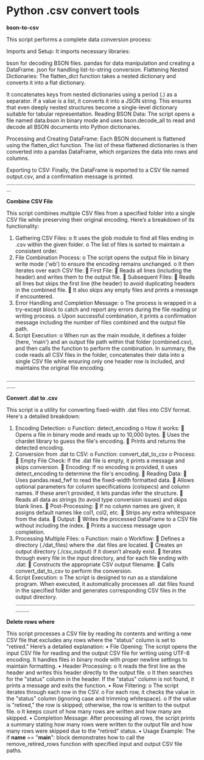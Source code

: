 # Python .csv convert tools

**bson-to-csv**

This script performs a complete data conversion process:

Imports and Setup:
It imports necessary libraries:

bson for decoding BSON files.
pandas for data manipulation and creating a DataFrame.
json for handling list-to-string conversion.
Flattening Nested Dictionaries:
The flatten_dict function takes a nested dictionary and converts it into a flat dictionary.

It concatenates keys from nested dictionaries using a period (.) as a separator.
If a value is a list, it converts it into a JSON string.
This ensures that even deeply nested structures become a single-level dictionary suitable for tabular representation.
Reading BSON Data:
The script opens a file named data.bson in binary mode and uses bson.decode_all to read and decode all BSON documents into Python dictionaries.

Processing and Creating DataFrame:
Each BSON document is flattened using the flatten_dict function.
The list of these flattened dictionaries is then converted into a pandas DataFrame, which organizes the data into rows and columns.

Exporting to CSV:
Finally, the DataFrame is exported to a CSV file named output.csv, and a confirmation message is printed.
………………………………………………………………………………………………………………

**Combine CSV File**

This script combines multiple CSV files from a specified folder into a single CSV file while preserving their original encoding. Here’s a breakdown of its functionality:
1.	Gathering CSV Files:
o	It uses the glob module to find all files ending in .csv within the given folder.
o	The list of files is sorted to maintain a consistent order.
2.	File Combination Process:
o	The script opens the output file in binary write mode ('wb') to ensure the encoding remains unchanged.
o	It then iterates over each CSV file:
	First File:
	Reads all lines (including the header) and writes them to the output file.
	Subsequent Files:
	Reads all lines but skips the first line (the header) to avoid duplicating headers in the combined file.
	It also skips any empty files and prints a message if encountered.
3.	Error Handling and Completion Message:
o	The process is wrapped in a try-except block to catch and report any errors during the file reading or writing process.
o	Upon successful combination, it prints a confirmation message including the number of files combined and the output file path.
4.	Script Execution:
o	When run as the main module, it defines a folder (here, 'main') and an output file path within that folder (combined.csv), and then calls the function to perform the combination.
In summary, the code reads all CSV files in the folder, concatenates their data into a single CSV file while ensuring only one header row is included, and maintains the original file encoding.

…………………………………………………………………………………………………………………

**Convert .dat to .csv**

This script is a utility for converting fixed-width .dat files into CSV format. Here's a detailed breakdown:
1.	Encoding Detection:
o	Function: detect_encoding
o	How it works:
	Opens a file in binary mode and reads up to 10,000 bytes.
	Uses the chardet library to guess the file's encoding.
	Prints and returns the detected encoding.
2.	Conversion from .dat to CSV:
o	Function: convert_dat_to_csv
o	Process:
	Empty File Check: If the .dat file is empty, it prints a message and skips conversion.
	Encoding: If no encoding is provided, it uses detect_encoding to determine the file's encoding.
	Reading Data:
	Uses pandas.read_fwf to read the fixed-width formatted data.
	Allows optional parameters for column specifications (colspecs) and column names. If these aren’t provided, it lets pandas infer the structure.
	Reads all data as strings (to avoid type conversion issues) and skips blank lines.
	Post-Processing:
	If no column names are given, it assigns default names like col1, col2, etc.
	Strips any extra whitespace from the data.
	Output:
	Writes the processed DataFrame to a CSV file without including the index.
	Prints a success message upon completion.
3.	Processing Multiple Files:
o	Function: main
o	Workflow:
	Defines a directory (./dat_files) where the .dat files are located.
	Creates an output directory (./csv_output) if it doesn’t already exist.
	Iterates through every file in the input directory, and for each file ending with .dat:
	Constructs the appropriate CSV output filename.
	Calls convert_dat_to_csv to perform the conversion.
4.	Script Execution:
o	The script is designed to run as a standalone program. When executed, it automatically processes all .dat files found in the specified folder and generates corresponding CSV files in the output directory.
………………………………………………………………………………………………………………

**Delete rows where**

This script processes a CSV file by reading its contents and writing a new CSV file that excludes any rows where the "status" column is set to "retired." Here’s a detailed explanation:
•	File Opening:
The script opens the input CSV file for reading and the output CSV file for writing using UTF-8 encoding. It handles files in binary mode with proper newline settings to maintain formatting.
•	Header Processing:
o	It reads the first line as the header and writes this header directly to the output file.
o	It then searches for the "status" column in the header. If the "status" column is not found, it prints a message and exits the function.
•	Row Filtering:
o	The script iterates through each row in the CSV.
o	For each row, it checks the value in the "status" column (ignoring case and trimming whitespace).
o	If the value is "retired," the row is skipped; otherwise, the row is written to the output file.
o	It keeps count of how many rows are written and how many are skipped.
•	Completion Message:
After processing all rows, the script prints a summary stating how many rows were written to the output file and how many rows were skipped due to the "retired" status.
•	Usage Example:
The if __name__ == "__main__": block demonstrates how to call the remove_retired_rows function with specified input and output CSV file paths.


